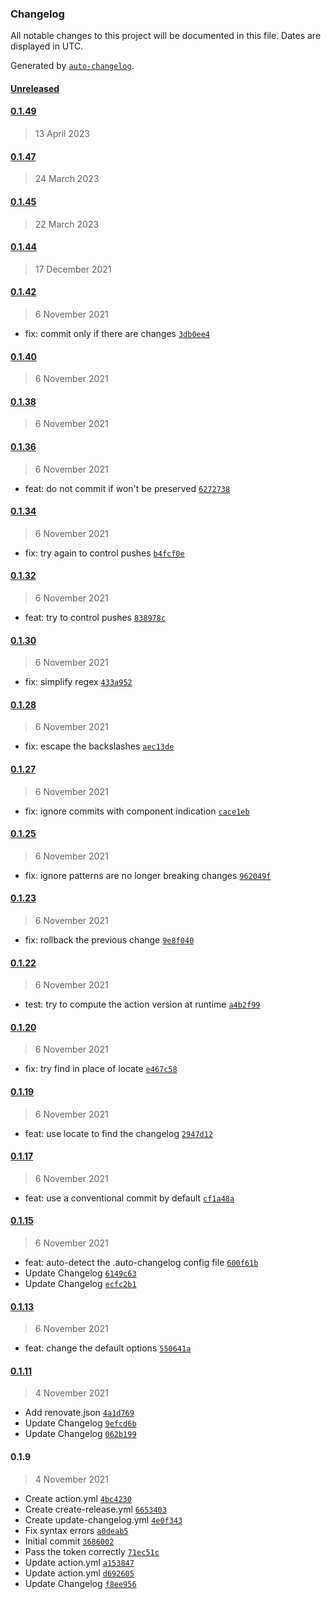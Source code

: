### Changelog

All notable changes to this project will be documented in this file. Dates are displayed in UTC.

Generated by [`auto-changelog`](https://github.com/CookPete/auto-changelog).

#### [Unreleased](https://github.com/DanySK/compute-changelog-action/compare/0.1.49...HEAD)

#### [0.1.49](https://github.com/DanySK/compute-changelog-action/compare/0.1.47...0.1.49)

> 13 April 2023

#### [0.1.47](https://github.com/DanySK/compute-changelog-action/compare/0.1.45...0.1.47)

> 24 March 2023

#### [0.1.45](https://github.com/DanySK/compute-changelog-action/compare/0.1.44...0.1.45)

> 22 March 2023

#### [0.1.44](https://github.com/DanySK/compute-changelog-action/compare/0.1.42...0.1.44)

> 17 December 2021

#### [0.1.42](https://github.com/DanySK/compute-changelog-action/compare/0.1.40...0.1.42)

> 6 November 2021

- fix: commit only if there are changes [`3db0ee4`](https://github.com/DanySK/compute-changelog-action/commit/3db0ee4ab3def1dcf19bbf61a563cf45c88f8679)

#### [0.1.40](https://github.com/DanySK/compute-changelog-action/compare/0.1.38...0.1.40)

> 6 November 2021

#### [0.1.38](https://github.com/DanySK/compute-changelog-action/compare/0.1.36...0.1.38)

> 6 November 2021

#### [0.1.36](https://github.com/DanySK/compute-changelog-action/compare/0.1.34...0.1.36)

> 6 November 2021

- feat: do not commit if won't be preserved [`6272738`](https://github.com/DanySK/compute-changelog-action/commit/6272738082f8782621399af9a9870fb3d222d844)

#### [0.1.34](https://github.com/DanySK/compute-changelog-action/compare/0.1.32...0.1.34)

> 6 November 2021

- fix: try again to control pushes [`b4fcf0e`](https://github.com/DanySK/compute-changelog-action/commit/b4fcf0e17aeb327072f1ee40d9febdf33366c35c)

#### [0.1.32](https://github.com/DanySK/compute-changelog-action/compare/0.1.30...0.1.32)

> 6 November 2021

- feat: try to control pushes [`838978c`](https://github.com/DanySK/compute-changelog-action/commit/838978c72f7749414a8fbaf0847a5c692ec69b5e)

#### [0.1.30](https://github.com/DanySK/compute-changelog-action/compare/0.1.28...0.1.30)

> 6 November 2021

- fix: simplify regex [`433a952`](https://github.com/DanySK/compute-changelog-action/commit/433a9525755436ae61892690a4e5c48e981b6a14)

#### [0.1.28](https://github.com/DanySK/compute-changelog-action/compare/0.1.27...0.1.28)

> 6 November 2021

- fix: escape the backslashes [`aec13de`](https://github.com/DanySK/compute-changelog-action/commit/aec13de03dd2e79761610d7f7ea7eee1e622ed28)

#### [0.1.27](https://github.com/DanySK/compute-changelog-action/compare/0.1.25...0.1.27)

> 6 November 2021

- fix: ignore commits with component indication [`cace1eb`](https://github.com/DanySK/compute-changelog-action/commit/cace1eb561829079cd9154fe27a05aa9ca0e2cab)

#### [0.1.25](https://github.com/DanySK/compute-changelog-action/compare/0.1.23...0.1.25)

> 6 November 2021

- fix: ignore patterns are no longer breaking changes [`962049f`](https://github.com/DanySK/compute-changelog-action/commit/962049f01cdb367d425588ff4a71199d0e2b6f4b)

#### [0.1.23](https://github.com/DanySK/compute-changelog-action/compare/0.1.22...0.1.23)

> 6 November 2021

- fix: rollback the previous change [`9e8f040`](https://github.com/DanySK/compute-changelog-action/commit/9e8f04027aa2565516049d33799d663b2fff9c84)

#### [0.1.22](https://github.com/DanySK/compute-changelog-action/compare/0.1.20...0.1.22)

> 6 November 2021

- test: try to compute the action version at runtime [`a4b2f99`](https://github.com/DanySK/compute-changelog-action/commit/a4b2f99971fa390b931202854669067c75113b87)

#### [0.1.20](https://github.com/DanySK/compute-changelog-action/compare/0.1.19...0.1.20)

> 6 November 2021

- fix: try find in place of locate [`e467c58`](https://github.com/DanySK/compute-changelog-action/commit/e467c58e4eac62a039c818ae7c6a65428c244dd8)

#### [0.1.19](https://github.com/DanySK/compute-changelog-action/compare/0.1.17...0.1.19)

> 6 November 2021

- feat: use locate to find the changelog [`2947d12`](https://github.com/DanySK/compute-changelog-action/commit/2947d12763e10e15e4ab2eb90963b4031d2a4585)

#### [0.1.17](https://github.com/DanySK/compute-changelog-action/compare/0.1.15...0.1.17)

> 6 November 2021

- feat: use a conventional commit by default [`cf1a48a`](https://github.com/DanySK/compute-changelog-action/commit/cf1a48ac1e6352146b784f6bd719c7566cdd8f84)

#### [0.1.15](https://github.com/DanySK/compute-changelog-action/compare/0.1.13...0.1.15)

> 6 November 2021

- feat: auto-detect the .auto-changelog config file [`600f61b`](https://github.com/DanySK/compute-changelog-action/commit/600f61bef8c4fa4a274d4628b0f978c972ccad0e)
- Update Changelog [`6149c63`](https://github.com/DanySK/compute-changelog-action/commit/6149c63d06810b3aaa96d1f2be4085dbe04512d1)
- Update Changelog [`ecfc2b1`](https://github.com/DanySK/compute-changelog-action/commit/ecfc2b13f8a9f0e3c595bdfc5f02d7178c382c6d)

#### [0.1.13](https://github.com/DanySK/compute-changelog-action/compare/0.1.11...0.1.13)

> 6 November 2021

- feat: change the default options [`550641a`](https://github.com/DanySK/compute-changelog-action/commit/550641af6463a89a24cad850fc4543fda166548f)

#### [0.1.11](https://github.com/DanySK/compute-changelog-action/compare/0.1.9...0.1.11)

> 4 November 2021

- Add renovate.json [`4a1d769`](https://github.com/DanySK/compute-changelog-action/commit/4a1d76953ab1d3042fa79ee6b6220392677cebc6)
- Update Changelog [`9efcd6b`](https://github.com/DanySK/compute-changelog-action/commit/9efcd6b44f8983cf2f5383b7de5901db00d23ed9)
- Update Changelog [`062b199`](https://github.com/DanySK/compute-changelog-action/commit/062b1995216d0f2bd164b144cb3f8536c7374ee2)

#### 0.1.9

> 4 November 2021

- Create action.yml [`4bc4230`](https://github.com/DanySK/compute-changelog-action/commit/4bc42307c06acf2d10ba9e7e9fad94334ccd23da)
- Create create-release.yml [`6653403`](https://github.com/DanySK/compute-changelog-action/commit/665340387d191e6cca699d40aecf606ddfcd3269)
- Create update-changelog.yml [`4e0f343`](https://github.com/DanySK/compute-changelog-action/commit/4e0f343bc70951155da869f1afc09d06ae0a0b43)
- Fix syntax errors [`a0deab5`](https://github.com/DanySK/compute-changelog-action/commit/a0deab56447ea4ff6c84069515add9640977a76c)
- Initial commit [`3686002`](https://github.com/DanySK/compute-changelog-action/commit/3686002e175f23b9f07f0e8a55c893a97e0f09f2)
- Pass the token correctly [`71ec51c`](https://github.com/DanySK/compute-changelog-action/commit/71ec51ca120898dd384b70251f22ea53632414a6)
- Update action.yml [`a153847`](https://github.com/DanySK/compute-changelog-action/commit/a153847bc888aca0db5f2f7dc706e9f91c982406)
- Update action.yml [`d692605`](https://github.com/DanySK/compute-changelog-action/commit/d692605068714c75d6c02b1150a9e0e4dce8d98f)
- Update Changelog [`f8ee956`](https://github.com/DanySK/compute-changelog-action/commit/f8ee956eaf469f4ea0042e01b31c78e92219bc8b)
